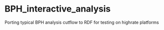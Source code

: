 # BPH_interactive_analysis
Porting typical BPH analysis cutflow to RDF for testing on highrate platforms
